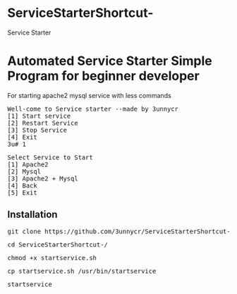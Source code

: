 # ServiceStarterShortcut-
Service Starter

<h1>Automated Service Starter Simple Program for beginner developer</h1>
<p> For starting apache2 mysql service with less commands</p>
<pre>
Well-come to Service starter --made by 3unnycr
[1] Start service
[2] Restart Service
[3] Stop Service
[4] Exit
3u# 1
</pre>
<pre>
Select Service to Start
[1] Apache2
[2] Mysql
[3] Apache2 + Mysql
[4] Back
[5] Exit
</pre>
<h2>Installation</h2>
<pre>
git clone https://github.com/3unnycr/ServiceStarterShortcut-.git
</pre>
<pre>
cd ServiceStarterShortcut-/
</pre>
<pre>
chmod +x startservice.sh
</pre>
<pre>
cp startservice.sh /usr/bin/startservice
</pre>
<pre>
startservice
</pre>
